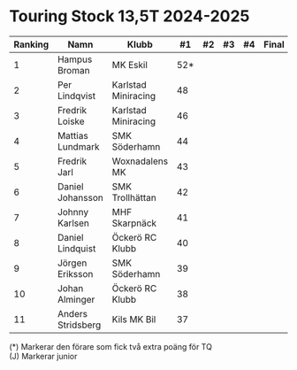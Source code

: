 # Touring Stock 13,5T 2024-2025

| Ranking | Namn              | Klubb               |  #1 |  #2 |  #3 |  #4 | Final | Tot |
| ------- | ----------------- | ------------------- | --- | --- | --- | --- | ----- | --- |
| 1       | Hampus Broman     | MK Eskil            | 52* |     |     |     |       | 52  |
| 2       | Per Lindqvist     | Karlstad Miniracing | 48  |     |     |     |       | 48  |
| 3       | Fredrik Loiske    | Karlstad Miniracing | 46  |     |     |     |       | 46  |
| 4       | Mattias Lundmark  | SMK Söderhamn       | 44  |     |     |     |       | 44  |
| 5       | Fredrik Jarl      | Woxnadalens MK      | 43  |     |     |     |       | 43  |
| 6       | Daniel Johansson  | SMK Trollhättan     | 42  |     |     |     |       | 42  |
| 7       | Johnny Karlsen    | MHF Skarpnäck       | 41  |     |     |     |       | 41  |
| 8       | Daniel Lindquist  | Öckerö RC Klubb     | 40  |     |     |     |       | 40  |
| 9       | Jörgen Eriksson   | SMK Söderhamn       | 39  |     |     |     |       | 39  |
| 10      | Johan Alminger    | Öckerö RC Klubb     | 38  |     |     |     |       | 38  |
| 11      | Anders Stridsberg | Kils MK Bil         | 37  |     |     |     |       | 37  |

(*) Markerar den förare som fick två extra poäng för TQ<br>(J) Markerar junior
